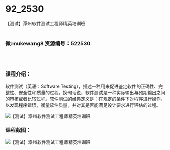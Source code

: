 # 92_2530
【测试】潭州软件测试工程师精英培训班
<br/></br>
<h3>微:mukewang8 资源编号：522530</h3>
<br/></br>
<h3>课程介绍：</h3>
<p>软件测试（英语：Software Testing），描述一种用来促进鉴定软件的正确性、完整性、安全性和质量的过程。换句话说，软件测试是一种实际输出与预期输出之间的审核或者比较<a target="_blank" rel="noopener">过程</a>。软件测试的经典定义是：在规定的条件下对程序进行<a target="_blank" rel="noopener" data-lemmaid="33052">操作</a>，以发现程序错误，衡量软件质量，并对其是否能满足设计要求进行评估的过程。</p>
<p><img src="https://www.ko996.com/wp-content/uploads/img/2018/05/2-37.png" alt="【测试】潭州软件测试工程师精英培训班"></p>
<div class="info-desc">
<h3>课程截图：</h3>
<p><img src="https://www.ko996.com/wp-content/uploads/img/2018/05/3-41.png" alt="【测试】潭州软件测试工程师精英培训班"></p>


			
</div>
